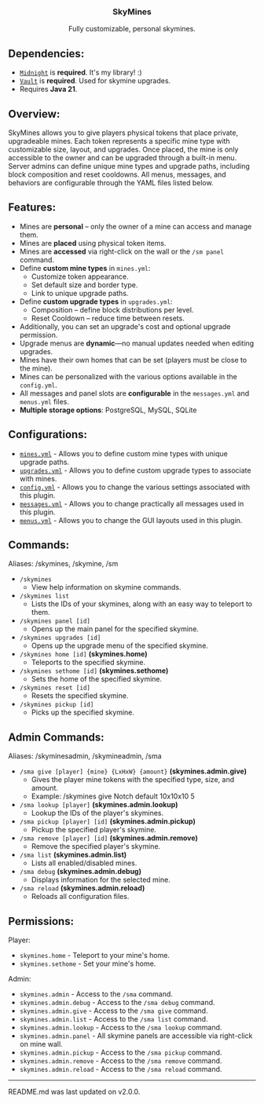 <div align="center">
    <h3>SkyMines</h3>
    <p>Fully customizable, personal skymines.</p>
</div>

## Dependencies:
* [`Midnight`](https://github.com/ColinGrime/Midnight) is **required**. It's my library! :)
* [`Vault`](https://www.spigotmc.org/resources/vault.34315/) is **required**. Used for skymine upgrades.
* Requires **Java 21**.

## Overview:
SkyMines allows you to give players physical tokens that place private, upgradeable mines. 
Each token represents a specific mine type with customizable size, layout, and upgrades. 
Once placed, the mine is only accessible to the owner and can be upgraded through a built-in menu. 
Server admins can define unique mine types and upgrade paths, including block composition and reset cooldowns. 
All menus, messages, and behaviors are configurable through the YAML files listed below.

## Features:
* Mines are **personal** – only the owner of a mine can access and manage them.
* Mines are **placed** using physical token items.
* Mines are **accessed** via right-click on the wall or the `/sm panel` command.
* Define **custom mine types** in `mines.yml`:
  * Customize token appearance.
  * Set default size and border type.
  * Link to unique upgrade paths.
* Define **custom upgrade types** in `upgrades.yml`:
  * Composition – define block distributions per level.
  * Reset Cooldown – reduce time between resets.
* Additionally, you can set an upgrade's cost and optional upgrade permission.
* Upgrade menus are **dynamic**—no manual updates needed when editing upgrades.
* Mines have their own homes that can be set (players must be close to the mine).
* Mines can be personalized with the various options available in the `config.yml`.
* All messages and panel slots are **configurable** in the `messages.yml` and `menus.yml` files.
* **Multiple storage options**: PostgreSQL, MySQL, SQLite

## Configurations:
* [`mines.yml`](https://github.com/ColinGrime/SkyMines/blob/master/src/main/resources/mines.yml) - Allows you to define custom mine types with unique upgrade paths.
* [`upgrades.yml`](https://github.com/ColinGrime/SkyMines/blob/master/src/main/resources/upgrades.yml) - Allows you to define custom upgrade types to associate with mines.
* [`config.yml`](https://github.com/ColinGrime/SkyMines/blob/master/src/main/resources/config.yml) - Allows you to change the various settings associated with this plugin.
* [`messages.yml`](https://github.com/ColinGrime/SkyMines/blob/master/src/main/resources/messages.yml) - Allows you to change practically all messages used in this plugin.
* [`menus.yml`](https://github.com/ColinGrime/SkyMines/blob/master/src/main/resources/panels.yml) - Allows you to change the GUI layouts used in this plugin.

## Commands:
Aliases: /skymines, /skymine, /sm

* `/skymines`
  * View help information on skymine commands.
* `/skymines list`
  * Lists the IDs of your skymines, along with an easy way to teleport to them.
* `/skymines panel [id]`
  * Opens up the main panel for the specified skymine.
* `/skymines upgrades [id]`
  * Opens up the upgrade menu of the specified skymine.
* `/skymines home [id]` **(skymines.home)**
  * Teleports to the specified skymine.
* `/skymines sethome [id]` **(skymines.sethome)**
  * Sets the home of the specified skymine.
* `/skymines reset [id]`
  * Resets the specified skymine.
* `/skymines pickup [id]`
  * Picks up the specified skymine.

## Admin Commands:
Aliases: /skyminesadmin, /skymineadmin, /sma

* `/sma give [player] {mine} {LxHxW} {amount}` **(skymines.admin.give)**
  * Gives the player mine tokens with the specified type, size, and amount.
  * Example: /skymines give Notch default 10x10x10 5
* `/sma lookup [player]` **(skymines.admin.lookup)**
  * Lookup the IDs of the player's skymines.
* `/sma pickup [player] [id]` **(skymines.admin.pickup)**
  * Pickup the specified player's skymine.
* `/sma remove [player] [id]` **(skymines.admin.remove)**
  * Remove the specified player's skymine.
* `/sma list` **(skymines.admin.list)**
  * Lists all enabled/disabled mines.
* `/sma debug` **(skymines.admin.debug)**
  * Displays information for the selected mine.
* `/sma reload` **(skymines.admin.reload)**
  * Reloads all configuration files.

## Permissions:
Player:
* `skymines.home` - Teleport to your mine's home.
* `skymines.sethome` - Set your mine's home.

Admin:
* `skymines.admin` - Access to the `/sma` command.
* `skymines.admin.debug` - Access to the `/sma debug` command.
* `skymines.admin.give` - Access to the `/sma give` command.
* `skymines.admin.list` - Access to the `/sma list` command.
* `skymines.admin.lookup` - Access to the `/sma lookup` command.
* `skymines.admin.panel` - All skymine panels are accessible via right-click on mine wall.
* `skymines.admin.pickup` - Access to the `/sma pickup` command.
* `skymines.admin.remove` - Access to the `/sma remove` command.
* `skymines.admin.reload` - Access to the `/sma reload` command.

---

README.md was last updated on v2.0.0.
